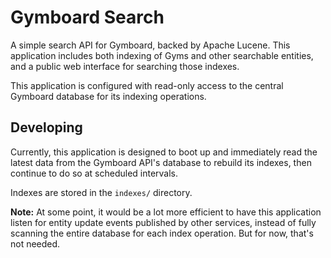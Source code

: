 # Gymboard Search

A simple search API for Gymboard, backed by Apache Lucene. This application includes both indexing of Gyms and other searchable entities, and a public web interface for searching those indexes.

This application is configured with read-only access to the central Gymboard database for its indexing operations.

## Developing

Currently, this application is designed to boot up and immediately read the latest data from the Gymboard API's database to rebuild its indexes, then continue to do so at scheduled intervals.

Indexes are stored in the `indexes/` directory.

**Note:** At some point, it would be a lot more efficient to have this application listen for entity update events published by other services, instead of fully scanning the entire database for each index operation. But for now, that's not needed.
